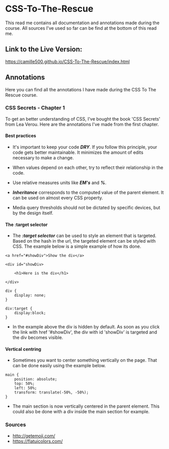 # CSS-To-The-Rescue

This read me contains all documentation and annotations made during the course.
All sources I've used so far can be find at the bottom of this read me.

## Link to the Live Version:
https://camille500.github.io/CSS-To-The-Rescue/index.html

## Annotations

Here you can find all the annotations I have made during the CSS To The Rescue course.

### CSS Secrets - Chapter 1

To get an better understanding of CSS, I've bought the book 'CSS Secrets' from Lea Verou. Here are the annotations I've made from the first chapter.

#### Best practices

- It's important to keep your code ***DRY***. If you follow this principle, your code gets better maintainable. It minimizes the amount of edits necessary to make a change.

- When values depend on each other, try to reflect their relationship in the code.
- Use relative measures units like ***EM's*** and ***%***.
- ***Inheritance*** corresponds to the computed value of the parent element. It can be used on almost every CSS property.
- Media query thresholds should not be dictated by specific devices, but by the design itself.

#### The :target selector

- The ***:target selector*** can be used to style an element that is targeted. Based on the hash in the url, the targeted element can be styled with CSS. The example below is a simple example of how its done.

```
<a href="#showDiv">Show the div</a>

<div id="showDiv>

	<h1>Here is the div</h1>

</div>
```

```
div {
	display: none;
}

div:target {
	display:block;
}
```

- In the example above the div is hidden by default. As soon as you click the link with href '#showDiv', the div with id 'showDiv' is targeted and the div becomes visible.

#### Vertical centring

- Sometimes you want to center something vertically on the page. That can be done easily using the example below.

```
main {
	position: absolute;
	top: 50%;
	left: 50%;
	transform: translate(-50%, -50%);
}
```

- The main section is now vertically centered in the parent element. This could also be done with a div inside the main section for example.


### Sources
- http://getemoji.com/
- https://flatuicolors.com/
